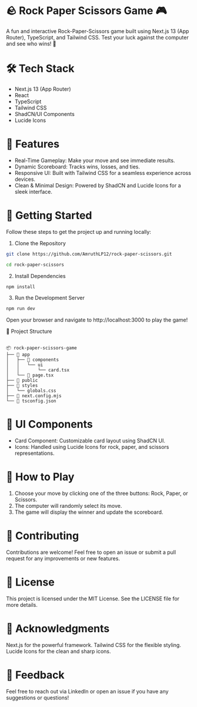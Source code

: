 
# 🪨 Rock Paper Scissors Game 🎮

A fun and interactive Rock-Paper-Scissors game built using Next.js 13 (App Router), TypeScript, and Tailwind CSS. Test your luck against the computer and see who wins! 🚀

# 🛠️ Tech Stack

* Next.js 13 (App Router)
* React
* TypeScript
* Tailwind CSS
* ShadCN/UI Components
* Lucide Icons

# 🚀 Features

* Real-Time Gameplay: Make your move and see immediate results.
* Dynamic Scoreboard: Tracks wins, losses, and ties.
* Responsive UI: Built with Tailwind CSS for a seamless experience across devices.
* Clean & Minimal Design: Powered by ShadCN and Lucide Icons for a sleek interface.

# 🏁 Getting Started
Follow these steps to get the project up and running locally:

1. Clone the Repository
```bash
git clone https://github.com/AmruthLP12/rock-paper-scissors.git

cd rock-paper-scissors

```
2. Install Dependencies
```bash
npm install
```
3. Run the Development Server
```bash
npm run dev
```
Open your browser and navigate to http://localhost:3000 to play the game!



📁 Project Structure
```arduino

📦 rock-paper-scissors-game
├── 📂 app
│   ├── 📂 components
│   │   └── ui
│   │       └── card.tsx
│   └── 📄 page.tsx
├── 📂 public
├── 📂 styles
│   └── globals.css
├── 📄 next.config.mjs
└── 📄 tsconfig.json
```

# 🎨 UI Components
* Card Component: Customizable card layout using ShadCN UI.
* Icons: Handled using Lucide Icons for rock, paper, and scissors representations.

# 📝 How to Play
1. Choose your move by clicking one of the three buttons: Rock, Paper, or Scissors.
2. The computer will randomly select its move.
3. The game will display the winner and update the scoreboard.

# 🤝 Contributing
Contributions are welcome! Feel free to open an issue or submit a pull request for any improvements or new features.

# 📜 License
This project is licensed under the MIT License. See the LICENSE file for more details.

# 🌟 Acknowledgments
Next.js for the powerful framework.
Tailwind CSS for the flexible styling.
Lucide Icons for the clean and sharp icons.

# 💬 Feedback
Feel free to reach out via LinkedIn or open an issue if you have any suggestions or questions!
